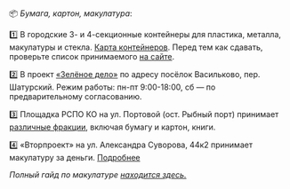 📦 *Бумага, картон, макулатура*:

1️⃣ В городские 3- и 4-секционные контейнеры для пластика, металла, макулатуры и стекла. [Карта контейнеров](https://new.esoo39.ru/%d1%80%d1%81%d0%be/).
Перед тем как сдавать, проверьте список принимаемого [на сайте](https://new.esoo39.ru/рсо).

2️⃣ В проект [«Зелёное дело»](https://про.зеленоедело.рф) по адресу посёлок Васильково, пер. Шатурский. Режим работы: пн-пт 9:00-18:00, сб — по предварительному согласованию.

3️⃣ Площадка РСПО КО на ул. Портовой \(ост. Рыбный порт\) принимает [различные фракции](https://t.me/ecoklgd/1199), включая бумагу и картон, книги.

4️⃣ «Вторпроект» на  ул. Александра Суворова, 44к2 принимает макулатуру за деньги. [Подробнее](https://39.vtorproekt.com/)

*Полный гайд по макулатуре [находится здесь.](https://ecoklgd.notion.site/19251674c78080eaba46f870fa14f0fd?pvs=4)*
